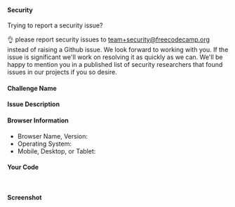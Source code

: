 <!-- freeCodeCamp Issue Template -->

<!-- Please provide as much detail as possible for us to fix your issue -->
<!-- Remove any heading sections you did not fill out -->

<!-- NOTE: If your issue is CodePen Project / Test Suite related, please open it using the below URL instead -->
<!-- https://github.com/freeCodeCamp/testable-projects-fcc/issues/new -->

#### Security
Trying to report a security issue?

👌 please report security issues to team+security@freecodecamp.org instead of raising a Github issue. We look forward to working with you. If the issue is significant we'll work on resolving it as quickly as we can. We'll be happy to mention you in a published list of security researchers that found issues in our projects if you so desire.


#### Challenge Name
<!-- Insert link to challenge below -->


#### Issue Description
<!-- Describe below when the issue happens and how to reproduce it -->


#### Browser Information
<!-- Describe your workspace in which you are having issues-->

* Browser Name, Version: 
* Operating System: 
* Mobile, Desktop, or Tablet: 

#### Your Code
<!-- If relevant, paste all of your challenge code in here -->
```js



```
#### Screenshot
<!-- Add a screenshot of your issue -->


